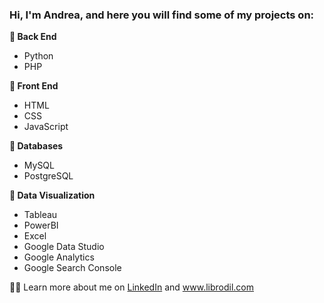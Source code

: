 ### Hi, I'm Andrea, and here you will find some of my projects on:

**🐍 Back End**

* Python 
* PHP 

**🎨 Front End**

* HTML 
* CSS 
* JavaScript 

**🐘 Databases**

* MySQL
* PostgreSQL

**🎯 Data Visualization**

* Tableau 
* PowerBI
* Excel
* Google Data Studio
* Google Analytics
* Google Search Console


👩‍💻 Learn more about me on [LinkedIn](https://www.linkedin.com/in/andrearospina/) and www.librodil.com
